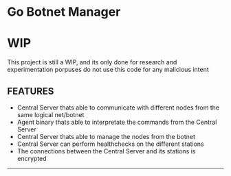 # Go Botnet Manager

# WIP
This project is still a WIP, and its only done for research and experimentation porpuses do not use this code for any malicious intent

## FEATURES
- Central Server thats able to communicate with different nodes from the same logical net/botnet
- Agent binary thats able to interpretate the commands from the Central Server 
- Central Server thats able to manage the nodes from the botnet
- Central Server can perform healthchecks on the different stations
- The connections between the Central Server and its stations is encrypted
---
